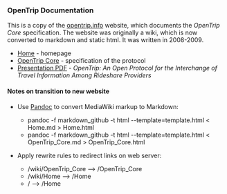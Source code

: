 ### OpenTrip Documentation

This is a copy of the [opentrip.info](http://opentrip.info) website, which documents the *OpenTrip Core* specification.  The website was originally a wiki, which is now converted to markdown and static html.  It was written in 2008-2009.

* [Home](Home.md) - homepage
* [OpenTrip Core](OpenTrip_Core.md) - specification of the protocol
* [Presentation PDF](OpenTrip_2011mar23.pdf) - *OpenTrip: An Open Protocol for the Interchange of Travel Information Among Rideshare Providers*


#### Notes on transition to new website

* Use [Pandoc](http://pandoc.org) to convert MediaWiki markup to Markdown:
    - pandoc -f markdown_github -t html --template=template.html  < Home.md > Home.html
    - pandoc -f markdown_github -t html --template=template.html  < OpenTrip_Core.md > OpenTrip_Core.html

* Apply rewrite rules to redirect links on web server:
    - /wiki/OpenTrip_Core  -->  /OpenTrip_Core
    - /wiki/Home  -->  /Home
    - /  -->  /Home
